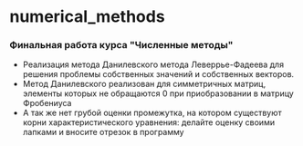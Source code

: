 # numerical_methods
### Финальная работа курса "Численные методы"
* Реализация метода Данилевского метода Леверрье-Фадеева для решения проблемы собственных значений и собственных векторов.
* Метод Данилевского реализован для симметричных матриц, элементы которых не обращаются 0 при приобразовании в матрицу Фробениуса
* А так же нет грубой оценки промежутка, на котором существуют корни характеристического уравнения: делайте оценку своими лапками и вносите отрезок в программу
